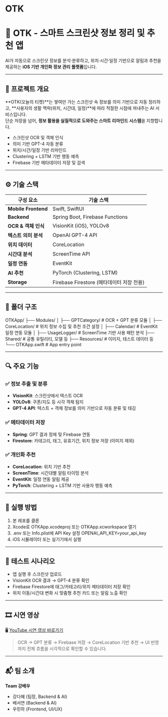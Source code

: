 # OTK

# 📸 OTK - 스마트 스크린샷 정보 정리 및 추천 앱

AI가 자동으로 스크린샷 정보를 분석·분류하고, 위치·시간·일정 기반으로 알림과 추천을 제공하는 **iOS 기반 개인화 정보 관리 플랫폼**입니다.

---

## 🧠 프로젝트 개요

**OTK(오늘의 티켓)**는 쌓여만 가는 스크린샷 속 정보를 의미 기반으로 자동 정리하고, **사용자의 생활 맥락(위치, 시간대, 일정)**에 따라 적절한 시점에 꺼내주는 AI 서비스입니다.  
단순 저장을 넘어, **정보 활용을 실질적으로 도와주는 스마트 리마인드 시스템**을 지향합니다.

- 스크린샷 OCR 및 객체 인식
- 의미 기반 GPT-4 자동 분류
- 위치/시간/일정 기반 리마인드
- Clustering + LSTM 기반 행동 예측
- Firebase 기반 메타데이터 저장 및 검색

---

## ⚙️ 기술 스택

| 구성 요소        | 기술 스택 |
|------------------|--------------------|
| **Mobile Frontend** | Swift, SwiftUI |
| **Backend** | Spring Boot, Firebase Functions |
| **OCR & 객체 인식** | VisionKit (iOS), YOLOv8 |
| **텍스트 의미 분석** | OpenAI GPT-4 API |
| **위치 데이터** | CoreLocation |
| **시간대 분석** | ScreenTime API |
| **일정 연동** | EventKit |
| **AI 추천** | PyTorch (Clustering, LSTM) |
| **Storage** | Firebase Firestore (메타데이터 저장 전용) |

---


## 📁 폴더 구조
OTKApp/
├── Modules/
│   ├── GPTCategory/      # OCR + GPT 분류 모듈
│   ├── CoreLocation/     # 위치 정보 수집 및 추천 조건 설정
│   ├── Calendar/         # EventKit 일정 연동 모듈
│   ├── UsageLogger/      # ScreenTime 기반 사용 패턴 분석
├── Shared/               # 공통 유틸리티, 모델 등
├── Resources/            # 이미지, 테스트 데이터 등
└── OTKApp.swift          # App entry point

---

## 🔍 주요 기능

### ✅ 정보 추출 및 분류
- **VisionKit**: 스크린샷에서 텍스트 OCR
- **YOLOv8**: 쿠폰/지도 등 시각 객체 탐지
- **GPT-4 API**: 텍스트 + 객체 정보를 의미 기반으로 자동 분류 및 태깅

### ✅ 메타데이터 저장
- **Spring**: GPT 결과 정제 및 Firebase 연동
- **Firestore**: 카테고리, 태그, 유효기간, 위치 정보 저장 (이미지 제외)

### ✅ 개인화 추천
- **CoreLocation**: 위치 기반 추천
- **ScreenTime**: 시간대별 알림 타이밍 분석
- **EventKit**: 일정 연동 알림 제공
- **PyTorch**: Clustering + LSTM 기반 사용자 행동 예측

---

## 🚀 실행 방법

1. 본 레포를 클론
2.	Xcode로 OTKApp.xcodeproj 또는 OTKApp.xcworkspace 열기
3.	.env 또는 Info.plist에 API Key 설정
   OPENAI_API_KEY=your_api_key
4. iOS 시뮬레이터 또는 실기기에서 실행

---

## 🧪 테스트 시나리오

- 앱 실행 후 스크린샷 업로드
- VisionKit OCR 결과 → GPT-4 분류 확인
- Firebase Firestore에 태그/카테고리/위치 메타데이터 저장 확인
- 위치 이동/시간대 변화 시 맞춤형 추천 카드 또는 알림 노출 확인

---

## 🎞 시연 영상

🖥 [YouTube 시연 영상 바로가기](https://www.youtube.com/shorts/oHB4caPoAj0)

> OCR → GPT 분류 → Firebase 저장 → CoreLocation 기반 추천 → UI 반영까지 전체 흐름을 시각적으로 확인할 수 있습니다.

---

## 📬 팀 소개

**Team 강배우**

- 강다혜 (팀장, Backend & AI)
- 배서연 (Backend & AI)
- 우민하 (Frontend, UI/UX)
